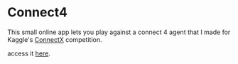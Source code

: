# Connect4

This small online app lets you play against a connect 4 agent that I made for Kaggle's [ConnectX](https://www.kaggle.com/competitions/connectx/leaderboard) competition.

access it [here](https://tcha182-connect4-app-6w8si5.streamlit.app/).
